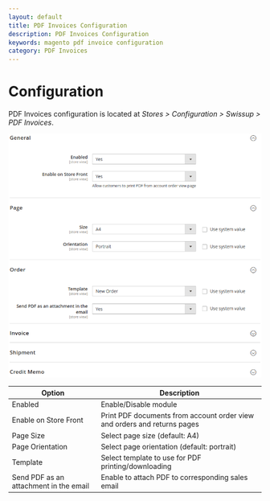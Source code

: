 ```yaml
---
layout: default
title: PDF Invoices Configuration
description: PDF Invoices Configuration
keywords: magento pdf invoice configuration
category: PDF Invoices
---
```


# Configuration

PDF Invoices configuration is located at
_Stores > Configuration > Swissup > PDF Invoices_.

![Configuration](/images/m2/pdf-invoices/backend/configuration.png)

Option                | Description
----------------------|------------
Enabled               | Enable/Disable module
Enable on Store Front | Print PDF documents from account order view and orders and returns pages
Page Size             | Select page size (default: A4)
Page Orientation      | Select page orientation (default: portrait)
Template              | Select template to use for PDF printing/downloading
Send PDF as an attachment in the email | Enable to attach PDF to corresponding sales email
